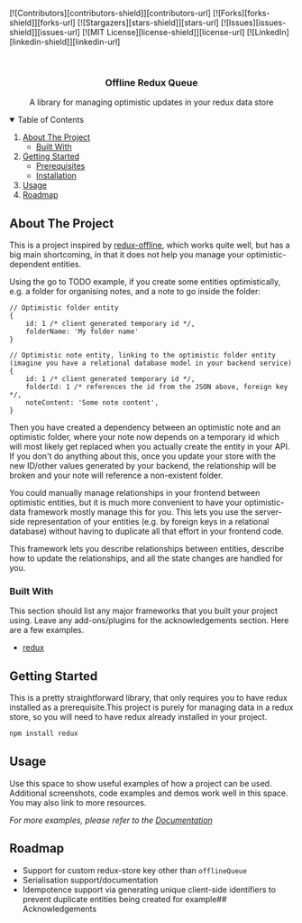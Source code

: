 <!--
*** Thanks for checking out the Best-README-Template. If you have a suggestion
*** that would make this better, please fork the repo and create a pull request
*** or simply open an issue with the tag "enhancement".
*** Thanks again! Now go create something AMAZING! :D
-->



<!-- PROJECT SHIELDS -->
<!--
*** I'm using markdown "reference style" links for readability.
*** Reference links are enclosed in brackets [ ] instead of parentheses ( ).
*** See the bottom of this document for the declaration of the reference variables
*** for contributors-url, forks-url, etc. This is an optional, concise syntax you may use.
*** https://www.markdownguide.org/basic-syntax/#reference-style-links
-->
[![Contributors][contributors-shield]][contributors-url]
[![Forks][forks-shield]][forks-url]
[![Stargazers][stars-shield]][stars-url]
[![Issues][issues-shield]][issues-url]
[![MIT License][license-shield]][license-url]
[![LinkedIn][linkedin-shield]][linkedin-url]



<br />
<p align="center">
<h3 align="center">Offline Redux Queue</h3>

  <p align="center">
    A library for managing optimistic updates in your redux data store
  </p>
</p>



<!-- TABLE OF CONTENTS -->
<details open="open">
  <summary>Table of Contents</summary>
  <ol>
    <li>
      <a href="#about-the-project">About The Project</a>
      <ul>
        <li><a href="#built-with">Built With</a></li>
      </ul>
    </li>
    <li>
      <a href="#getting-started">Getting Started</a>
      <ul>
        <li><a href="#prerequisites">Prerequisites</a></li>
        <li><a href="#installation">Installation</a></li>
      </ul>
    </li>
    <li><a href="#usage">Usage</a></li>
    <li><a href="#roadmap">Roadmap</a></li>
  </ol>
</details>



<!-- ABOUT THE PROJECT -->

## About The Project

This is a project inspired by [redux-offline](https://github.com/redux-offline/redux-offline), which works quite well,
but has a big main shortcoming, in that it does not help you manage your optimistic-dependent entities.

Using the go to TODO example, if you create some entities optimistically, e.g. a folder for organising notes, and a note
to go inside the folder:

```
// Optimistic folder entity
{
    id: 1 /* client generated temporary id */,
    folderName: 'My folder name'
}

// Optimistic note entity, linking to the optimistic folder entity (imagine you have a relational database model in your backend service)
{
    id: 1 /* client generated temporary id */,
    folderId: 1 /* references the id from the JSON above, foreign key */,
    noteContent: 'Some note content',
}
```

Then you have created a dependency between an optimistic note and an optimistic folder, where your note now depends on a
temporary id which will most likely get replaced when you actually create the entity in your API. If you don't do
anything about this, once you update your store with the new ID/other values generated by your backend, the relationship
will be broken and your note will reference a non-existent folder.

You could manually manage relationships in your frontend between optimistic entities, but it is much more convenient to
have your optimistic-data framework mostly manage this for you. This lets you use the server-side representation of your
entities (e.g. by foreign keys in a relational database)
without having to duplicate all that effort in your frontend code.

This framework lets you describe relationships between entities, describe how to update the relationships, and all the
state changes are handled for you.

### Built With

This section should list any major frameworks that you built your project using. Leave any add-ons/plugins for the
acknowledgements section. Here are a few examples.

* [redux](https://redux.js.org/)

<!-- GETTING STARTED -->

## Getting Started

This is a pretty straightforward library, that only requires you to have redux installed as a prerequisite.This project
is purely for managing data in a redux store, so you will need to have redux already installed in your project.

  ```sh
  npm install redux
  ```

<!-- USAGE EXAMPLES -->

## Usage

Use this space to show useful examples of how a project can be used. Additional screenshots, code examples and demos
work well in this space. You may also link to more resources.

_For more examples, please refer to the [Documentation](https://example.com)_



<!-- ROADMAP -->

## Roadmap

- Support for custom redux-store key other than `offlineQueue`
- Serialisation support/documentation
- Idempotence support via generating unique client-side identifiers to prevent duplicate entities being created for
  example## Acknowledgements
